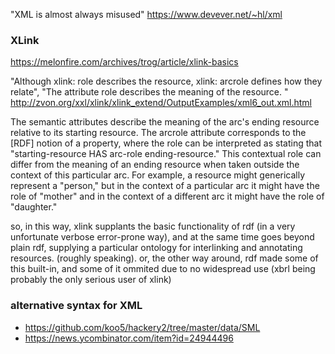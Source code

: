 

"XML is almost always misused"
 https://www.devever.net/~hl/xml

### XLink
https://melonfire.com/archives/trog/article/xlink-basics

"Although xlink: role describes the resource, xlink: arcrole defines how they relate", 
"The attribute role describes the meaning of the resource. "
 http://zvon.org/xxl/xlink/xlink_extend/OutputExamples/xml6_out.xml.html

The semantic attributes describe the meaning of the arc's ending resource relative to its starting resource. The arcrole attribute corresponds to the [RDF] notion of a property, where the role can be interpreted as stating that "starting-resource HAS arc-role ending-resource." This contextual role can differ from the meaning of an ending resource when taken outside the context of this particular arc. For example, a resource might generically represent a "person," but in the context of a particular arc it might have the role of "mother" and in the context of a different arc it might have the role of "daughter."

so, in this way, xlink supplants the basic functionality of rdf (in a very unfortunate verbose error-prone way), and at the same time
goes beyond plain rdf, supplying a particular ontology for interlinking and annotating resources. (roughly speaking).
or, the other way around, rdf made some of this built-in, and some of it ommited due to no widespread use (xbrl being probably the only 
serious user of xlink)

### alternative syntax for XML 

* https://github.com/koo5/hackery2/tree/master/data/SML
* https://news.ycombinator.com/item?id=24944496
